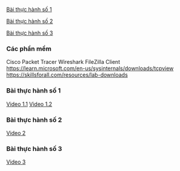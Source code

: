[Bài thực hành số 1](https://github.com/vvn20206205/TN_MMT/tree/main/TH1)

[Bài thực hành số 2](https://github.com/vvn20206205/TN_MMT/tree/main/TH2)

[Bài thực hành số 3](https://github.com/vvn20206205/TN_MMT/tree/main/TH3)

### Các phần mềm
Cisco Packet Tracer
Wireshark
FileZilla Client
https://learn.microsoft.com/en-us/sysinternals/downloads/tcpview
https://skillsforall.com/resources/lab-downloads
### Bài thực hành số 1
[Video 1.1](https://web.microsoftstream.com/video/6280ffa7-6260-49e4-986e-63a8f4343d52)
[Video 1.2](https://web.microsoftstream.com/video/7f579599-9f14-4483-959a-ede7babf087d)
### Bài thực hành số 2
[Video 2](https://web.microsoftstream.com/video/bb94ee33-a9fb-4c58-8e29-cc6729bc4ff4)
### Bài thực hành số 3
[Video 3](https://web.microsoftstream.com/video/6b49f344-90a3-4e1e-bb99-0fcfd05e2c79)